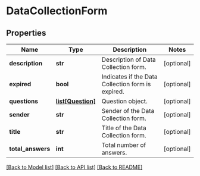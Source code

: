 # DataCollectionForm

## Properties
Name | Type | Description | Notes
------------ | ------------- | ------------- | -------------
**description** | **str** | Description of Data Collection form. | [optional] 
**expired** | **bool** | Indicates if the Data Collection form is expired. | [optional] 
**questions** | [**list[Question]**](Question.md) | Question object. | [optional] 
**sender** | **str** | Sender of the Data Collection form. | [optional] 
**title** | **str** | Title of the Data Collection form. | [optional] 
**total_answers** | **int** | Total number of answers. | [optional] 

[[Back to Model list]](../README.md#documentation-for-models) [[Back to API list]](../README.md#documentation-for-api-endpoints) [[Back to README]](../README.md)


